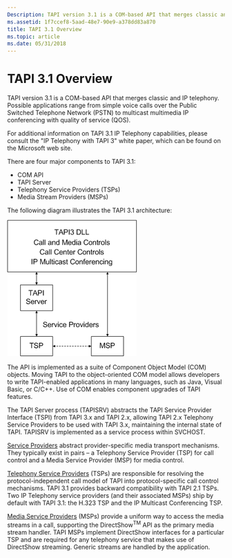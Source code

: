 ```yaml
---
Description: TAPI version 3.1 is a COM-based API that merges classic and IP telephony. Possible applications range from simple voice calls over the Public Switched Telephone Network (PSTN) to multicast multimedia IP conferencing with quality of service (QOS).
ms.assetid: 1f7ccef8-5aad-48e7-90e9-a378dd83a870
title: TAPI 3.1 Overview
ms.topic: article
ms.date: 05/31/2018
---
```


# TAPI 3.1 Overview

TAPI version 3.1 is a COM-based API that merges classic and IP telephony. Possible applications range from simple voice calls over the Public Switched Telephone Network (PSTN) to multicast multimedia IP conferencing with quality of service (QOS).

For additional information on TAPI 3.1 IP Telephony capabilities, please consult the "IP Telephony with TAPI 3" white paper, which can be found on the Microsoft web site.

There are four major components to TAPI 3.1:

-   COM API
-   TAPI Server
-   Telephony Service Providers (TSPs)
-   Media Stream Providers (MSPs)

The following diagram illustrates the TAPI 3.1 architecture:

![tapi 3 architecture](images/callarc-gif-1.png)

The API is implemented as a suite of Component Object Model (COM) objects. Moving TAPI to the object-oriented COM model allows developers to write TAPI-enabled applications in many languages, such as Java, Visual Basic, or C/C++. Use of COM enables component upgrades of TAPI features.

The TAPI Server process (TAPISRV) abstracts the TAPI Service Provider Interface (TSPI) from TAPI 3.x and TAPI 2.x, allowing TAPI 2.x Telephony Service Providers to be used with TAPI 3.x, maintaining the internal state of TAPI. TAPISRV is implemented as a service process within SVCHOST.

[Service Providers](https://msdn.microsoft.com/library/ms725513(v=VS.85).aspx) abstract provider-specific media transport mechanisms. They typically exist in pairs – a Telephony Service Provider (TSP) for call control and a Media Service Provider (MSP) for media control.

[Telephony Service Providers](https://msdn.microsoft.com/library/ms725516(v=VS.85).aspx) (TSPs) are responsible for resolving the protocol-independent call model of TAPI into protocol-specific call control mechanisms. TAPI 3.1 provides backward compatibility with TAPI 2.1 TSPs. Two IP Telephony service providers (and their associated MSPs) ship by default with TAPI 3.1: the H.323 TSP and the IP Multicast Conferencing TSP.

[Media Service Providers](media-service-providers-start-page.md) (MSPs) provide a uniform way to access the media streams in a call, supporting the DirectShow<sup>TM</sup> API as the primary media stream handler. TAPI MSPs implement DirectShow interfaces for a particular TSP and are required for any telephony service that makes use of DirectShow streaming. Generic streams are handled by the application.

 

 



